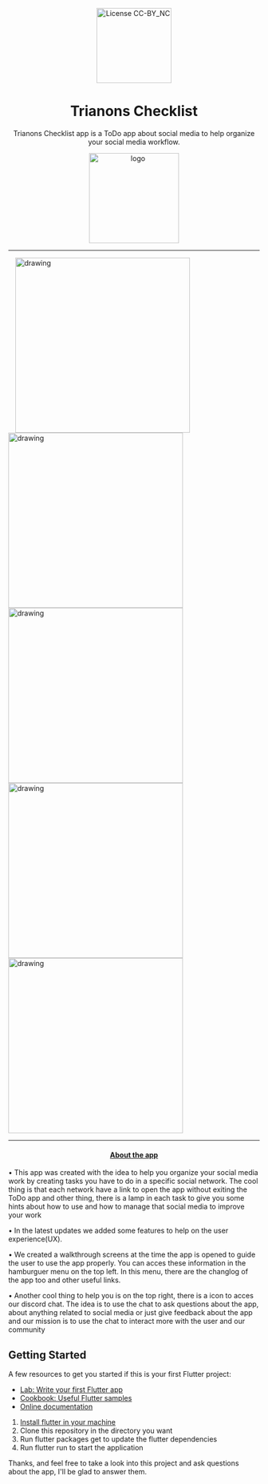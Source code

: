 <p align="center">
  <img width=150 src="https://cdn.discordapp.com/attachments/572841858179399683/680411796145963058/logo_app_menor.png" alt="License CC-BY_NC" />
</p>


<h1 align="center">
Trianons Checklist
</h1>
<p align="center">Trianons Checklist app is a ToDo app about social media to help organize your social media workflow.</p>
<p align="center" display="flex">
      <img width=180 src="https://upload.wikimedia.org/wikipedia/commons/thumb/9/99/Cc-by-nc_icon.svg/1200px-Cc-by-nc_icon.svg.png" alt="logo">
</p>

_________________________________________________________________________________________________________________________________________

<div display="flex">
   <img  width="10">
<img align="center" src="https://cdn.discordapp.com/attachments/572841858179399683/680417926981091331/Simulator_Screen_Shot_-_iPhone_11_Pro_-_2020-02-21_at_11.16.00.png" alt="drawing" height="350"/>
 
<img align="center" src="https://cdn.discordapp.com/attachments/572841858179399683/680417926524043286/Simulator_Screen_Shot_-_iPhone_11_Pro_-_2020-02-21_at_11.16.07.png" alt="drawing" height="350"/>

  <img align="center" src="https://cdn.discordapp.com/attachments/572841858179399683/680417918885953536/Simulator_Screen_Shot_-_iPhone_11_Pro_-_2020-02-21_at_11.17.12.png" alt="drawing" height="350"/>
  
  <img align="center" src="https://cdn.discordapp.com/attachments/572841858179399683/680417915022868542/Simulator_Screen_Shot_-_iPhone_11_Pro_-_2020-02-21_at_11.17.21.png" alt="drawing" height="350"/>
  
  <img align="center" src="https://cdn.discordapp.com/attachments/572841858179399683/680417925928452108/Simulator_Screen_Shot_-_iPhone_11_Pro_-_2020-02-21_at_11.16.19.png" alt="drawing" height="350"/>
</div>

_________________________________________________________________________________________________________________________________________

<h4 align="center"> 
  <ins> About the app </ins> 
</h4>

• This app was created with the idea to help you organize your social media work by creating tasks you have to do in a specific social network. The cool thing is that each network have a link to open the app without exiting the ToDo app and other thing, there is a lamp in each task to give you some hints about how to use and how to manage that social media to improve your work

• In the latest updates we added some features to help on the user experience(UX).

• We created a walkthrough screens at the time the app is opened to guide the user to use the app properly. You can acces these information in the hamburguer menu on the top left. In this menu, there are the changlog of the app too and other useful links.

• Another cool thing to help you is on the top right, there is a icon to acces our discord chat. The idea is to use the chat to ask questions about the app, about anything related to social media or just give feedback about the app and our mission is to use the chat to interact more with the user and our community


## Getting Started

A few resources to get you started if this is your first Flutter project:

- [Lab: Write your first Flutter app](https://flutter.dev/docs/get-started/codelab)
- [Cookbook: Useful Flutter samples](https://flutter.dev/docs/cookbook)
- [Online documentation](https://flutter.dev/docs)

1. [Install flutter in your machine](https://flutter.dev/docs/get-started/install)
2. Clone this repository in the directory you want
3. Run flutter packages get to update the flutter dependencies
4. Run flutter run to start the application


Thanks, and feel free to take a look into this project and ask questions about the app, I'll be glad to answer them.
